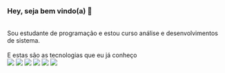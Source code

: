 ### Hey, seja bem vindo(a) 👋
<br>
<div style:"display:flex; align-items: center;">
Sou estudante de programação e estou curso análise e desenvolvimentos de sistema. <br>
</div>
<div style:"display:flex; align-items: center;">
<br>
E estas são as tecnologias que eu já conheço
<br>
<img src="https://img.icons8.com/dusk/30/000000/javascript-logo.png"/>
<img src="https://img.icons8.com/color/30/000000/html-5--v1.png"/>
<img src="https://img.icons8.com/color/30/000000/css3.png"/>
<img src="https://img.icons8.com/color/48/000000/mysql-logo.png"/>
<img src="https://img.icons8.com/nolan/24/java-coffee-cup-logo.png"/>
<img src="https://img.icons8.com/external-tal-revivo-color-tal-revivo/25/000000/external-kotlin-a-cross-platform-statically-typed-general-purpose-programming-language-with-type-inference-logo-color-tal-revivo.png"/>
<br>
<div>
